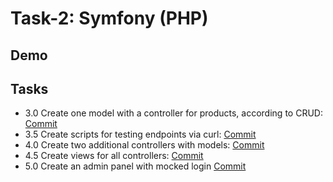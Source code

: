 # Task-2: Symfony (PHP)


## Demo



## Tasks


- 3.0 Create one model with a controller for products, according to CRUD: [Commit](https://github.com/viashchuk/projektowanie-obiektowe/commit/93d911f54f6687bcd4e615de7278eda10e64715f)
- 3.5 Create scripts for testing endpoints via curl: [Commit]()
- 4.0 Create two additional controllers with models: [Commit]()
- 4.5 Create views for all controllers: [Commit]()
- 5.0 Create an admin panel with mocked login [Commit]()